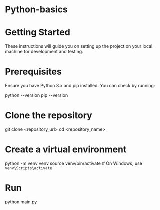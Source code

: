 # Python-basics

# Getting Started
 These instructions will guide you on setting up the project on your local machine for development and testing.

# Prerequisites
  Ensure you have Python 3.x and pip installed. You can check by running:

  python --version
  pip --version

# Clone the repository
  
  git clone <repository_url>
  cd <repository_name>

# Create a virtual environment

python -m venv venv
source venv/bin/activate  # On Windows, use `venv\Scripts\activate`

# Run
python main.py


